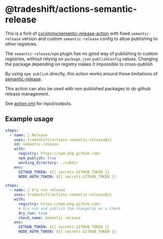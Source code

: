 # @tradeshift/actions-semantic-release

This is a fork of
[cycjimmy/semantic-release-action](https://github.com/cycjimmy/semantic-release-action)
with fixed `semantic-release` version and custom `semantic-release` config to
allow publishing to other registries.

The `semantic-release/npm` plugin has no good way of publishing to custom registries,
without relying on `package.json` `publishConfig` values. Changing the package
depending on registry makes it impossible to cross-publish

By using `npm publish` directly, this action works around these limitations of
[semantic-release](https://github.com/semantic-release/semantic-release).

This action can also be used with non published packages to do github release
management.

See [action.yml](action.yml) for input/outputs.

## Example usage

```yml
steps:
  - name: 🚀 Release
    uses: tradeshift/actions-semantic-release@v1
    id: semantic-release
    with:
      registry: https://npm.pkg.github.com/
      npm_publish: true
      working_directory: ./subdir
    env:
      GITHUB_TOKEN: ${{ secrets.GITHUB_TOKEN }}
      NODE_AUTH_TOKEN: ${{ secrets.GITHUB_TOKEN }}
```

```yml
steps:
  - name: 🚀 Dry run release
    uses: tradeshift/actions-semantic-release@v1
    with:
      registry: https://npm.pkg.github.com/
      # Dry run and publish the changelog as a Check
      dry_run: true
      check_name: Semantic release
    env:
      GITHUB_TOKEN: ${{ secrets.GITHUB_TOKEN }}
      NODE_AUTH_TOKEN: ${{ secrets.GITHUB_TOKEN }}
```

